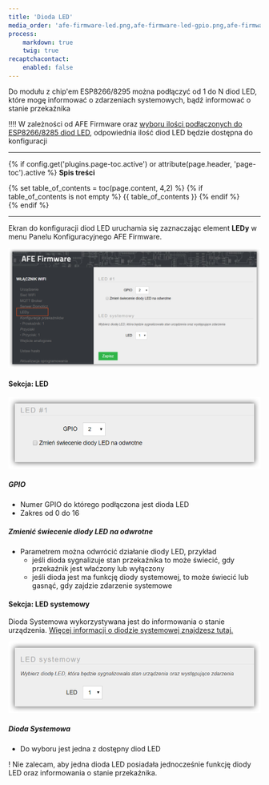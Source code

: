 ```yaml
---
title: 'Dioda LED'
media_order: 'afe-firmware-led.png,afe-firmware-led-gpio.png,afe-firmware-led-systemowy.png'
process:
    markdown: true
    twig: true
recaptchacontact:
    enabled: false
---
```


Do modułu z chip'em ESP8266/8295 można podłączyć od 1 do N diod LED, które mogę informować o zdarzeniach systemowych, bądź informować o stanie przekaźnika

!!!! W zależności od AFE Firmware oraz [wyboru ilości podłączonych do ESP8266/8285 diod LED](/konfiguracja/konfiguracja-urzadzenia), odpowiednia ilość diod LED będzie dostępna do konfiguracji

---

{% if config.get('plugins.page-toc.active') or attribute(page.header, 'page-toc').active %}
**Spis treści**
<div class="page-toc">
    {% set table_of_contents = toc(page.content, 4,2) %}
    {% if table_of_contents is not empty %}
    {{ table_of_contents }}
    {% endif %}
</div>
{% endif %}

---

Ekran do konfiguracji diod LED uruchamia się zaznaczając element **LEDy** w menu Panelu Konfiguracyjnego AFE Firmware.

![](afe-firmware-led.png)

#### Sekcja: LED

![](afe-firmware-led-gpio.png)
##### GPIO
* Numer GPIO do którego podłączona jest dioda LED
* Zakres od 0 do 16

##### Zmienić świecenie diody LED na odwrotne
* Parametrem można odwrócić działanie diody LED, przykład
	* jeśli dioda sygnalizuje stan przekaźnika to może świecić, gdy przekaźnik jest właćzony lub wyłączony
	* jeśli dioda jest ma funkcję diody systemowej, to może świecić lub gasnąć, gdy zajdzie zdarzenie systemowe 

#### Sekcja: LED systemowy

Dioda Systemowa wykorzystywana jest do informowania o stanie urządzenia. [Więcej informacji o diodzie systemowej znajdzesz tutaj.](/konfiguracja/konfiguracja-diody-led/dioda-systemowa)

![](afe-firmware-led-systemowy.png)

##### Dioda Systemowa
* Do wyboru jest jedna z dostępny diod LED

! Nie zalecam, aby jedna dioda LED posiadała jednocześnie funkcję diody LED oraz informowania o stanie przekaźnika.